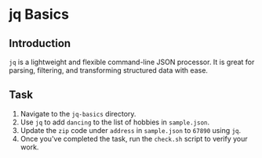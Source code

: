 # jq Basics

## Introduction

`jq` is a lightweight and flexible command-line JSON processor. It is great for parsing, filtering, and transforming structured data with ease.

## Task

1. Navigate to the `jq-basics` directory.
2. Use `jq` to add `dancing` to the list of hobbies in `sample.json`.
3. Update the `zip` code under `address` in `sample.json` to `67890` using `jq`.
4. Once you've completed the task, run the `check.sh` script to verify your work.
